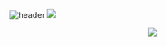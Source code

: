   ![header](https://capsule-render.vercel.app/api?text=Hello%World!)
<img src="https://capsule-render.vercel.app/api?type=wave&color=auto&height=300&section=header&text=capsule%20render&fontSize=90"/>
<div align="center">

  <img src = "https://user-images.githubusercontent.com/121204952/221412355-601d580f-056f-45cc-ba5d-e765485f3202.gif">
</div>
